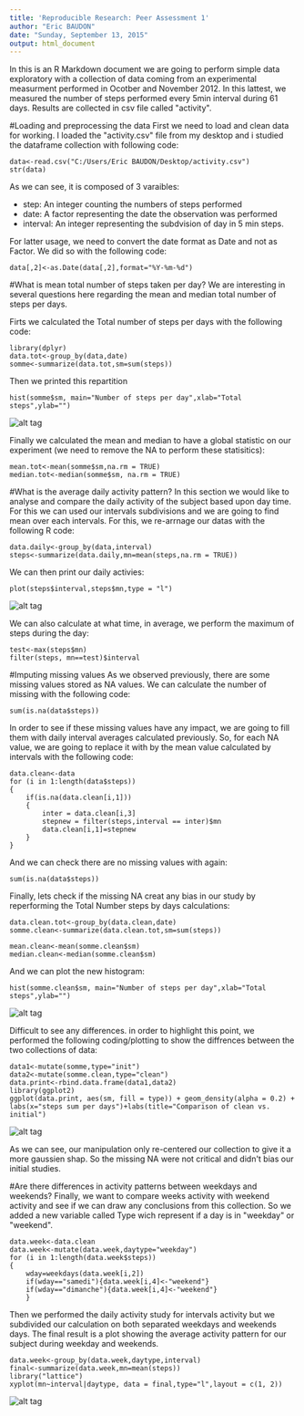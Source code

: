 ```yaml
---
title: 'Reproducible Research: Peer Assessment 1'
author: "Eric BAUDON"
date: "Sunday, September 13, 2015"
output: html_document
---
```


In this is an R Markdown document we are going to perform simple data exploratory with a collection of data coming from an experimental measurment performed in Ocotber and November 2012. In this lattest, we measured the number of steps performed every 5min interval during 61 days. Results are collected in csv file called "activity".

#Loading and preprocessing the data
First we need to load and clean data for working. I loaded the "activity.csv" file from my desktop and i studied the dataframe collection with following code:

```{r,echo = TRUE }
data<-read.csv("C:/Users/Eric BAUDON/Desktop/activity.csv")
str(data)
```

As we can see, it is composed of 3 varaibles:
- step: An integer counting the numbers of steps performed
- date: A factor representing the date the observation was performed
- interval: An integer representing the subdvision of day in 5 min steps.

For latter usage, we need to convert the date format as Date and not as Factor. We did so with the following code:

```{r, echo=TRUE}
data[,2]<-as.Date(data[,2],format="%Y-%m-%d")
```


#What is mean total number of steps taken per day?
We are interesting in several questions here regarding the mean and median total number of steps per days. 

Firts we calculated the Total number of steps per days with the following code:
```{r, echo=TRUE}
library(dplyr)
data.tot<-group_by(data,date)
somme<-summarize(data.tot,sm=sum(steps))
```

Then we printed this repartition 
```{r, echo=TRUE}
hist(somme$sm, main="Number of steps per day",xlab="Total steps",ylab="")
```
![alt tag](https://github.com/ericbaudon/RepData_PeerAssessment1/blob/master/Plots/Plot1.png)

Finally we calculated the mean and median to have a global statistic on our experiment (we need to remove the NA to perform these statisitics):
```{r, echo=TRUE}
mean.tot<-mean(somme$sm,na.rm = TRUE)
median.tot<-median(somme$sm, na.rm = TRUE)
```


#What is the average daily activity pattern?
In this section we would like to analyse and compare the daily activity of the subject based upon day time. For this we can used our intervals subdivisions and we are going to find mean over each intervals.
For this, we re-arrnage our datas with the following R code:

```{r, echo=TRUE}
data.daily<-group_by(data,interval)
steps<-summarize(data.daily,mn=mean(steps,na.rm = TRUE))
```

We can then print our daily activies:
```{r, echo=TRUE}
plot(steps$interval,steps$mn,type = "l")
```
![alt tag](https://github.com/ericbaudon/RepData_PeerAssessment1/blob/master/Plots/Plot2.png)

We can also calculate at what time, in average, we perform the maximum of steps during the day:
```{r, echo=TRUE}
test<-max(steps$mn)
filter(steps, mn==test)$interval
```


#Imputing missing values
As we observed previously, there are some missing values stored as NA values. We can calculate the number of missing with the following code:
```{r, echo=TRUE}
sum(is.na(data$steps))
```

In order to see if these missing values have any impact, we are going to fill them with daily interval averages calculated previously. So, for each NA value, we are going to replace it with by the mean value calculated by intervals with the following code:
```{r, echo=TRUE}
data.clean<-data
for (i in 1:length(data$steps))
{
    if(is.na(data.clean[i,1]))
    {
        inter = data.clean[i,3]
        stepnew = filter(steps,interval == inter)$mn
        data.clean[i,1]=stepnew
    }
}
```

And we can check there are no missing values with again:
```{r, echo=TRUE}
sum(is.na(data$steps))
```

Finally, lets check if the missing NA creat any bias in our study by reperforming the Total Number steps by days calculations:
```{r, echo=TRUE}
data.clean.tot<-group_by(data.clean,date)
somme.clean<-summarize(data.clean.tot,sm=sum(steps))

mean.clean<-mean(somme.clean$sm)
median.clean<-median(somme.clean$sm)
```

And we can plot the new histogram:
```{r, echo=TRUE}
hist(somme.clean$sm, main="Number of steps per day",xlab="Total steps",ylab="")
```
![alt tag](https://github.com/ericbaudon/RepData_PeerAssessment1/blob/master/Plots/Plot3.png)

Difficult to see any differences. in order to highlight this point, we performed the following coding/plotting to show the diffrences between the two collections of data:
```{r, echo=TRUE}
data1<-mutate(somme,type="init")
data2<-mutate(somme.clean,type="clean")
data.print<-rbind.data.frame(data1,data2)
library(ggplot2)
ggplot(data.print, aes(sm, fill = type)) + geom_density(alpha = 0.2) + labs(x="steps sum per days")+labs(title="Comparison of clean vs. initial")
```
![alt tag](https://github.com/ericbaudon/RepData_PeerAssessment1/blob/master/Plots/Plot4.png)

As we can see, our manipulation only re-centered our collection to give it a more gaussien shap. So the missing NA were not critical and didn't bias our initial studies.


#Are there differences in activity patterns between weekdays and weekends?
Finally, we want to compare weeks activity with weekend activity and see if we can draw any conclusions from this collection. So we added a new variable called Type wich represent if a day is in "weekday" or "weekend".
```{r, echo=TRUE}
data.week<-data.clean
data.week<-mutate(data.week,daytype="weekday")
for (i in 1:length(data.week$steps))
{
    wday=weekdays(data.week[i,2])
    if(wday=="samedi"){data.week[i,4]<-"weekend"}
    if(wday=="dimanche"){data.week[i,4]<-"weekend"}
    }
```

Then we performed the daily activity study for intervals activity but we subdivided our calculation on both separated weekdays and weekends days. The final result is a plot showing the average activity pattern for our subject during weekday and weekends.
```{r, echo=TRUE}
data.week<-group_by(data.week,daytype,interval)
final<-summarize(data.week,mn=mean(steps))
library("lattice")
xyplot(mn~interval|daytype, data = final,type="l",layout = c(1, 2))
```
![alt tag](https://github.com/ericbaudon/RepData_PeerAssessment1/blob/master/Plots/Plot5.png)


